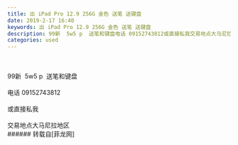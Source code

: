 ```yaml
---
title: 出 iPad Pro 12.9 256G 金色 送笔 送键盘
date: 2019-2-17 16:40
keywords: 出 iPad Pro 12.9 256G 金色 送笔 送键盘
description: 99新  5w5 p  送笔和键盘电话 09152743812或直接私我交易地点大马尼拉地区 
categories: used
---
```

<td class="t_f" id="postmessage_3043749">

<br/>
<br/>
99新  5w5 p  送笔和键盘<br/>
<br/>
电话 09152743812<br/>
<br/>
或直接私我<br/>
<br/>
交易地点大马尼拉地区 <br/>
</td>
###### 转载自[菲龙网]